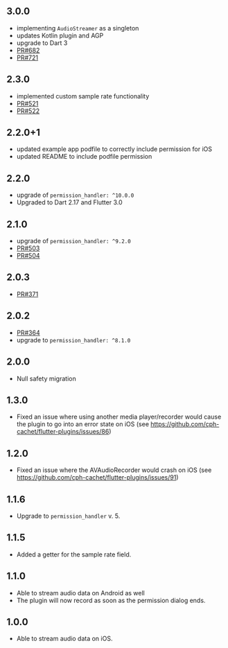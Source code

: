 ## 3.0.0

- implementing `AudioStreamer` as a singleton
- updates Kotlin plugin and AGP
- upgrade to Dart 3
- [PR#682](https://github.com/cph-cachet/flutter-plugins/pull/682)
- [PR#721](https://github.com/cph-cachet/flutter-plugins/pull/721)

## 2.3.0

- implemented custom sample rate functionality
- [PR#521](https://github.com/cph-cachet/flutter-plugins/pull/521)
- [PR#522](https://github.com/cph-cachet/flutter-plugins/pull/522)

## 2.2.0+1

- updated example app podfile to correctly include permission for iOS
- updated README to include podfile permission

## 2.2.0

- upgrade of `permission_handler: ^10.0.0`
- Upgraded to Dart 2.17 and Flutter 3.0

## 2.1.0

- upgrade of `permission_handler: ^9.2.0`
- [PR#503](https://github.com/cph-cachet/flutter-plugins/pull/503)
- [PR#504](https://github.com/cph-cachet/flutter-plugins/pull/504)

## 2.0.3

- [PR#371](https://github.com/cph-cachet/flutter-plugins/pull/371)

## 2.0.2

- [PR#364](https://github.com/cph-cachet/flutter-plugins/pull/364)
- upgrade to `permission_handler: ^8.1.0`

## 2.0.0

- Null safety migration

## 1.3.0

- Fixed an issue where using another media player/recorder would cause the plugin to go into an error state on iOS (see <https://github.com/cph-cachet/flutter-plugins/issues/86>)

## 1.2.0

- Fixed an issue where the AVAudioRecorder would crash on iOS (see <https://github.com/cph-cachet/flutter-plugins/issues/91>)

## 1.1.6

- Upgrade to `permission_handler` v. 5.

## 1.1.5

- Added a getter for the sample rate field.

## 1.1.0

- Able to stream audio data on Android as well
- The plugin will now record as soon as the permission dialog ends.

## 1.0.0

- Able to stream audio data on iOS.
